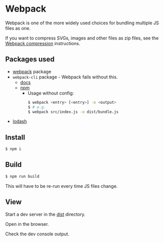 # Webpack

Webpack is one of the more widely used choices for bundling multiple JS files as one.

If you want to compress SVGs, images and other files as zip files, see the
[Webpack compression](https://webpack.js.org/plugins/compression-webpack-plugin/) instructions.


## Packages used

- [webpack](http://webpack.github.io/) package
- `webpack-cli` package - Webpack fails without this.
    - [docs](https://webpack.js.org/api/cli/)
    - [npm](https://www.npmjs.com/package/webpack-cli)
        - Usage without config:
            ```sh
            $ webpack <entry> [<entry>] -o <output>
            $ # e.g.
            $ webpack src/index.js -o dist/bundle.js
            ```
- [lodash](https://www.npmjs.com/package/lodash)


## Install

```sh
$ npm i
```

## Build

```sh
$ npm run build
```

This will have to be re-run every time JS files change.

## View

Start a dev server in the [dist](dist/) directory.

Open in the browser.

Check the dev console output.
